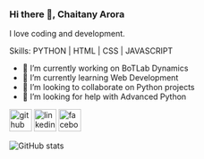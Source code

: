 ### Hi there 👋, Chaitany Arora


I love coding and development.

Skills: PYTHON | HTML | CSS | JAVASCRIPT

- 🔭 I’m currently working on BoTLab Dynamics 
- 🌱 I’m currently learning Web Development 
- 👯 I’m looking to collaborate on Python projects 
- 🤔 I’m looking for help with Advanced Python 


[<img src='https://cdn.jsdelivr.net/npm/simple-icons@3.0.1/icons/github.svg' alt='github' height='40'>](https://github.com/chaitanyarora)  [<img src='https://cdn.jsdelivr.net/npm/simple-icons@3.0.1/icons/linkedin.svg' alt='linkedin' height='40'>](https://www.linkedin.com/in/https://www.linkedin.com/in/chaitany-arora-693872201//)  [<img src='https://cdn.jsdelivr.net/npm/simple-icons@3.0.1/icons/facebook.svg' alt='facebook' height='40'>](https://www.facebook.com/https://www.facebook.com/chaitanyaroraa)  

![GitHub stats](https://github-readme-stats.vercel.app/api?username=chaitanyarora&show_icons=true)  

